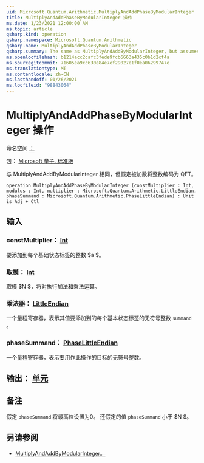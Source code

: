 ```yaml
---
uid: Microsoft.Quantum.Arithmetic.MultiplyAndAddPhaseByModularInteger
title: MultiplyAndAddPhaseByModularInteger 操作
ms.date: 1/23/2021 12:00:00 AM
ms.topic: article
qsharp.kind: operation
qsharp.namespace: Microsoft.Quantum.Arithmetic
qsharp.name: MultiplyAndAddPhaseByModularInteger
qsharp.summary: The same as MultiplyAndAddByModularInteger, but assumes that the summand encodes integers in QFT basis.
ms.openlocfilehash: b1214acc2cafc3fede9fcb6663a435c0b1d2cf4a
ms.sourcegitcommit: 71605ea9cc630e84e7ef29027e1f0ea06299747e
ms.translationtype: MT
ms.contentlocale: zh-CN
ms.lasthandoff: 01/26/2021
ms.locfileid: "98843064"
---
```

# <a name="multiplyandaddphasebymodularinteger-operation"></a>MultiplyAndAddPhaseByModularInteger 操作

命名空间 [：](xref:Microsoft.Quantum.Arithmetic)

包： [Microsoft 量子. 标准版](https://nuget.org/packages/Microsoft.Quantum.Standard)


与 MultiplyAndAddByModularInteger 相同，但假定被加数将整数编码为 QFT。

```qsharp
operation MultiplyAndAddPhaseByModularInteger (constMultiplier : Int, modulus : Int, multiplier : Microsoft.Quantum.Arithmetic.LittleEndian, phaseSummand : Microsoft.Quantum.Arithmetic.PhaseLittleEndian) : Unit is Adj + Ctl
```


## <a name="input"></a>输入

### <a name="constmultiplier--int"></a>constMultiplier： [Int](xref:microsoft.quantum.lang-ref.int)

要添加到每个基础状态标签的整数 $a $。


### <a name="modulus--int"></a>取模： [Int](xref:microsoft.quantum.lang-ref.int)

取模 $N $，将对执行加法和乘法运算。


### <a name="multiplier--littleendian"></a>乘法器： [LittleEndian](xref:Microsoft.Quantum.Arithmetic.LittleEndian)

一个量程寄存器，表示其值要添加到的每个基本状态标签的无符号整数 `summand` 。


### <a name="phasesummand--phaselittleendian"></a>phaseSummand： [PhaseLittleEndian](xref:Microsoft.Quantum.Arithmetic.PhaseLittleEndian)

一个量程寄存器，表示要用作此操作的目标的无符号整数。



## <a name="output--unit"></a>输出： [单元](xref:microsoft.quantum.lang-ref.unit)



## <a name="remarks"></a>备注

假定 `phaseSummand` 将最高位设置为0。
还假定的值 `phaseSummand` 小于 $N $。

## <a name="see-also"></a>另请参阅

- [MultiplyAndAddByModularInteger。](xref:Microsoft.Quantum.Arithmetic.MultiplyAndAddByModularInteger)